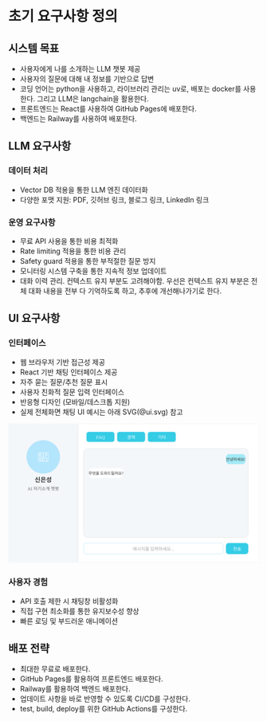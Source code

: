# 초기 요구사항 정의

## 시스템 목표
- 사용자에게 나를 소개하는 LLM 챗봇 제공
- 사용자의 질문에 대해 내 정보를 기반으로 답변
- 코딩 언어는 python을 사용하고, 라이브러리 관리는 uv로, 배포는 docker를 사용한다. 그리고 LLM은 langchain을 활용한다.
- 프론트엔드는 React를 사용하여 GitHub Pages에 배포한다.
- 백엔드는 Railway를 사용하여 배포한다.

## LLM 요구사항
### 데이터 처리
- Vector DB 적용을 통한 LLM 엔진 데이터화
- 다양한 포맷 지원: PDF, 깃허브 링크, 블로그 링크, LinkedIn 링크

### 운영 요구사항
- 무료 API 사용을 통한 비용 최적화
- Rate limiting 적용을 통한 비용 관리
- Safety guard 적용을 통한 부적절한 질문 방지
- 모니터링 시스템 구축을 통한 지속적 정보 업데이트
- 대화 이력 관리. 컨텍스트 유지 부분도 고려해야함. 우선은 컨텍스트 유지 부분은 전체 대화 내용을 전부 다 기억하도록 하고, 추후에 개선해나가기로 한다.

## UI 요구사항
### 인터페이스
- 웹 브라우저 기반 접근성 제공
- React 기반 채팅 인터페이스 제공
- 자주 묻는 질문/추천 질문 표시
- 사용자 친화적 질문 입력 인터페이스
- 반응형 디자인 (모바일/데스크톱 지원)
- 실제 전체화면 채팅 UI 예시는 아래 SVG(@ui.svg) 참고

<img src="./ui.svg" alt="채팅 UI 예시" width="700"/>

### 사용자 경험
- API 호출 제한 시 채팅창 비활성화
- 직접 구현 최소화를 통한 유지보수성 향상
- 빠른 로딩 및 부드러운 애니메이션

## 배포 전략
- 최대한 무료로 배포한다.
- GitHub Pages를 활용하여 프론트엔드 배포한다.
- Railway를 활용하여 백엔드 배포한다.
- 업데이트 사항을 바로 반영할 수 있도록 CI/CD를 구성한다.
- test, build, deploy를 위한 GitHub Actions를 구성한다.